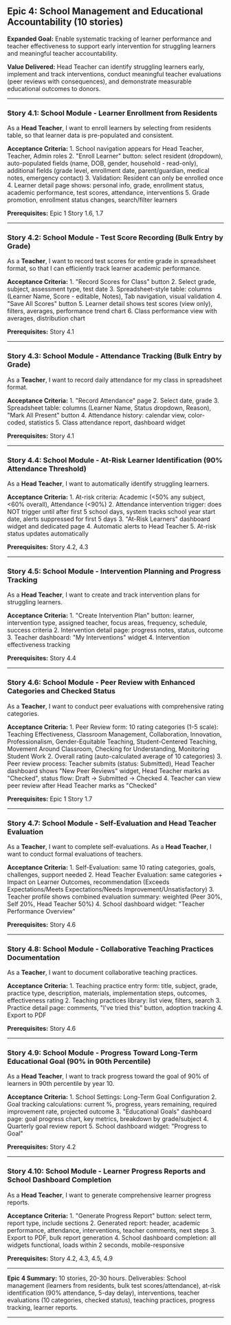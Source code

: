## Epic 4: School Management and Educational Accountability (10 stories)

**Expanded Goal:** Enable systematic tracking of learner performance and teacher effectiveness to support early intervention for struggling learners and meaningful teacher accountability.

**Value Delivered:** Head Teacher can identify struggling learners early, implement and track interventions, conduct meaningful teacher evaluations (peer reviews with consequences), and demonstrate measurable educational outcomes to donors.

---

### Story 4.1: School Module - Learner Enrollment from Residents

As a **Head Teacher**, I want to enroll learners by selecting from residents table, so that learner data is pre-populated and consistent.

**Acceptance Criteria:** 1. School navigation appears for Head Teacher, Teacher, Admin roles 2. "Enroll Learner" button: select resident (dropdown), auto-populated fields (name, DOB, gender, household - read-only), additional fields (grade level, enrollment date, parent/guardian, medical notes, emergency contact) 3. Validation: Resident can only be enrolled once 4. Learner detail page shows: personal info, grade, enrollment status, academic performance, test scores, attendance, interventions 5. Grade promotion, enrollment status changes, search/filter learners

**Prerequisites:** Epic 1 Story 1.6, 1.7

---

### Story 4.2: School Module - Test Score Recording (Bulk Entry by Grade)

As a **Teacher**, I want to record test scores for entire grade in spreadsheet format, so that I can efficiently track learner academic performance.

**Acceptance Criteria:** 1. "Record Scores for Class" button 2. Select grade, subject, assessment type, test date 3. Spreadsheet-style table: columns (Learner Name, Score - editable, Notes), Tab navigation, visual validation 4. "Save All Scores" button 5. Learner detail shows test scores (view only), filters, averages, performance trend chart 6. Class performance view with averages, distribution chart

**Prerequisites:** Story 4.1

---

### Story 4.3: School Module - Attendance Tracking (Bulk Entry by Grade)

As a **Teacher**, I want to record daily attendance for my class in spreadsheet format.

**Acceptance Criteria:** 1. "Record Attendance" page 2. Select date, grade 3. Spreadsheet table: columns (Learner Name, Status dropdown, Reason), "Mark All Present" button 4. Attendance history: calendar view, color-coded, statistics 5. Class attendance report, dashboard widget

**Prerequisites:** Story 4.1

---

### Story 4.4: School Module - At-Risk Learner Identification (90% Attendance Threshold)

As a **Head Teacher**, I want to automatically identify struggling learners.

**Acceptance Criteria:** 1. At-risk criteria: Academic (<50% any subject, <60% overall), Attendance (<90%) 2. Attendance intervention trigger: does NOT trigger until after first 5 school days, system tracks school year start date, alerts suppressed for first 5 days 3. "At-Risk Learners" dashboard widget and dedicated page 4. Automatic alerts to Head Teacher 5. At-risk status updates automatically

**Prerequisites:** Story 4.2, 4.3

---

### Story 4.5: School Module - Intervention Planning and Progress Tracking

As a **Head Teacher**, I want to create and track intervention plans for struggling learners.

**Acceptance Criteria:** 1. "Create Intervention Plan" button: learner, intervention type, assigned teacher, focus areas, frequency, schedule, success criteria 2. Intervention detail page: progress notes, status, outcome 3. Teacher dashboard: "My Interventions" widget 4. Intervention effectiveness tracking

**Prerequisites:** Story 4.4

---

### Story 4.6: School Module - Peer Review with Enhanced Categories and Checked Status

As a **Teacher**, I want to conduct peer evaluations with comprehensive rating categories.

**Acceptance Criteria:** 1. Peer Review form: 10 rating categories (1-5 scale): Teaching Effectiveness, Classroom Management, Collaboration, Innovation, Professionalism, Gender-Equitable Teaching, Student-Centered Teaching, Movement Around Classroom, Checking for Understanding, Monitoring Student Work 2. Overall rating (auto-calculated average of 10 categories) 3. Peer review process: Teacher submits (status: Submitted), Head Teacher dashboard shows "New Peer Reviews" widget, Head Teacher marks as "Checked", status flow: Draft → Submitted → Checked 4. Teacher can view peer review after Head Teacher marks as "Checked"

**Prerequisites:** Epic 1 Story 1.7

---

### Story 4.7: School Module - Self-Evaluation and Head Teacher Evaluation

As a **Teacher**, I want to complete self-evaluations. As a **Head Teacher**, I want to conduct formal evaluations of teachers.

**Acceptance Criteria:** 1. Self-Evaluation: same 10 rating categories, goals, challenges, support needed 2. Head Teacher Evaluation: same categories + Impact on Learner Outcomes, recommendation (Exceeds Expectations/Meets Expectations/Needs Improvement/Unsatisfactory) 3. Teacher profile shows combined evaluation summary: weighted (Peer 30%, Self 20%, Head Teacher 50%) 4. School dashboard widget: "Teacher Performance Overview"

**Prerequisites:** Story 4.6

---

### Story 4.8: School Module - Collaborative Teaching Practices Documentation

As a **Teacher**, I want to document collaborative teaching practices.

**Acceptance Criteria:** 1. Teaching practice entry form: title, subject, grade, practice type, description, materials, implementation steps, outcomes, effectiveness rating 2. Teaching practices library: list view, filters, search 3. Practice detail page: comments, "I've tried this" button, adoption tracking 4. Export to PDF

**Prerequisites:** Story 4.6

---

### Story 4.9: School Module - Progress Toward Long-Term Educational Goal (90% in 90th Percentile)

As a **Head Teacher**, I want to track progress toward the goal of 90% of learners in 90th percentile by year 10.

**Acceptance Criteria:** 1. School Settings: Long-Term Goal Configuration 2. Goal tracking calculations: current %, progress, years remaining, required improvement rate, projected outcome 3. "Educational Goals" dashboard page: goal progress chart, key metrics, breakdown by grade/subject 4. Quarterly goal review report 5. School dashboard widget: "Progress to Goal"

**Prerequisites:** Story 4.2

---

### Story 4.10: School Module - Learner Progress Reports and School Dashboard Completion

As a **Head Teacher**, I want to generate comprehensive learner progress reports.

**Acceptance Criteria:** 1. "Generate Progress Report" button: select term, report type, include sections 2. Generated report: header, academic performance, attendance, interventions, teacher comments, next steps 3. Export to PDF, bulk report generation 4. School dashboard completion: all widgets functional, loads within 2 seconds, mobile-responsive

**Prerequisites:** Story 4.2, 4.3, 4.5, 4.9

---

**Epic 4 Summary:** 10 stories, 20-30 hours. Deliverables: School management (learners from residents, bulk test scores/attendance), at-risk identification (90% attendance, 5-day delay), interventions, teacher evaluations (10 categories, checked status), teaching practices, progress tracking, learner reports.

---

